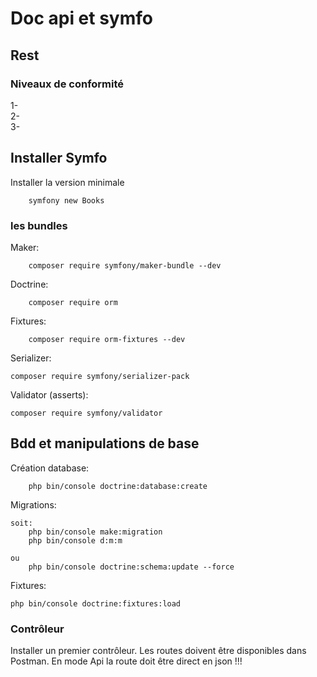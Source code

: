 # Doc api et symfo 

## Rest

### Niveaux de conformité
1-  
2-  
3-  

##  Installer Symfo

Installer la version minimale
```shell 
    symfony new Books
```

### les bundles
Maker:
```shell 
    composer require symfony/maker-bundle --dev
``` 
Doctrine:
```shell 
    composer require orm
```
Fixtures:
```shell 
    composer require orm-fixtures --dev
```
Serializer:
```shell 
composer require symfony/serializer-pack
```
Validator (asserts):
```shell 
composer require symfony/validator
```

## Bdd et manipulations de base

Création database:
```shell 
    php bin/console doctrine:database:create
```

Migrations: 

```shell 
soit: 
    php bin/console make:migration
    php bin/console d:m:m

ou
    php bin/console doctrine:schema:update --force
```

Fixtures:
```shell 
php bin/console doctrine:fixtures:load 
```

### Contrôleur

Installer un premier contrôleur. Les routes doivent être disponibles dans Postman. En mode Api la route doit être direct en json !!!

